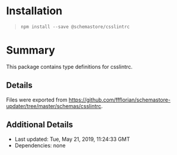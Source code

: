 # Installation
> `npm install --save @schemastore/csslintrc`

# Summary
This package contains type definitions for csslintrc.

## Details
Files were exported from https://github.com/ffflorian/schemastore-updater/tree/master/schemas/csslintrc.

## Additional Details
* Last updated: Tue, May 21, 2019, 11:24:33 GMT
* Dependencies: none
